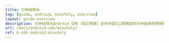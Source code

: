 ```yaml
---
title: 分钟级降水
tag: [guide, android, minutely, overview]
layout: guide-overview
description: 分钟级降水Android SDK（临近预报）支持中国1公里精度的分钟级降雨预报数据，为每一分钟的降雨进行精准预测。
url: /docs/android-sdk/minutely/
ref: 0-sdk-android-minutely
---
```



